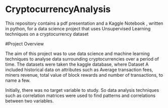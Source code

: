 # CryptocurrencyAnalysis

This repository contains a pdf presentation and a Kaggle Notebook , written in python, for a data science project that uses Unsupervised Learning techniques on a cryptocurrency dataset

#Project Overview

The aim of this project was to use data science and machine learning techniques to analyse data surrounding cryptocurrencies over a period of time. The datasets were taken the kaggle database, where Dataset A included historical data on attributes such as Average transaction fees, miners revenue, total value of block rewards and number of transactions, to name a few. 

Initially, there was no target variable to study. So data analysis techniques such as correlation matrices were used to find patterns and correlations between two variables. 

